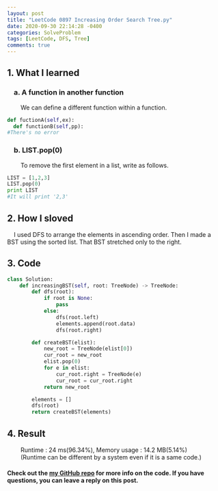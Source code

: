 ```yaml
---
layout: post
title: "LeetCode 0897 Increasing Order Search Tree.py"
date: 2020-09-30 22:14:28 -0400
categories: SolveProblem
tags: [LeetCode, DFS, Tree]
comments: true
---
```


## 1. What I learned
### &nbsp;&nbsp;&nbsp;&nbsp;a. A function in another function
&nbsp;&nbsp;&nbsp;&nbsp;&nbsp;&nbsp;&nbsp;&nbsp;We can define a different function within a function.
```python
def fuctionA(self,ex):
  def functionB(self,pp):
#There's no error
```

### &nbsp;&nbsp;&nbsp;&nbsp;b. LIST.pop(0)
&nbsp;&nbsp;&nbsp;&nbsp;&nbsp;&nbsp;&nbsp;&nbsp;To remove the first element in a list, write as follows.
```python
LIST = [1,2,3]
LIST.pop(0)
print LIST
#It will print '2,3'
```

## 2. How I sloved
&nbsp;&nbsp;&nbsp;&nbsp;I used DFS to arrange the elements in ascending order. Then I made a BST using the sorted list. That BST stretched only to the right.

## 3. Code
```python
class Solution:
    def increasingBST(self, root: TreeNode) -> TreeNode:
        def dfs(root):
            if root is None:
                pass
            else:
                dfs(root.left)
                elements.append(root.data)
                dfs(root.right)

        def createBST(elist):
            new_root = TreeNode(elist[0])
            cur_root = new_root
            elist.pop(0)
            for e in elist:
                cur_root.right = TreeNode(e)
                cur_root = cur_root.right
            return new_root

        elements = []
        dfs(root)
        return createBST(elements)
```

## 4. Result
&nbsp;&nbsp;&nbsp;&nbsp;&nbsp;&nbsp;&nbsp;&nbsp;Runtime : 24 ms(96.34%), Memory usage : 14.2 MB(5.14%)  
&nbsp;&nbsp;&nbsp;&nbsp;&nbsp;&nbsp;&nbsp;&nbsp;(Runtime can be different by a system even if it is a same code.)

#### Check out the [my GitHub repo][hyuk-gh] for more info on the code. If you have questions, you can leave a reply on this post.

[hyuk-gh]:   https://github.com/dlgur1994/StudyAlgorithms
